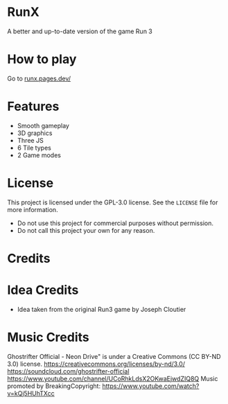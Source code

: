 # RunX

A better and up-to-date version of the game Run 3

# How to play

Go to [runx.pages.dev/](https://runx.pages.dev/)

# Features

- Smooth gameplay
- 3D graphics
- Three JS
- 6 Tile types
- 2 Game modes

# License

This project is licensed under the GPL-3.0 license. See the `LICENSE` file for more information.

- Do not use this project for commercial purposes without permission.
- Do not call this project your own for any reason.

# Credits

# Idea Credits

- Idea taken from the original Run3 game by Joseph Cloutier

# Music Credits

Ghostrifter Official - Neon Drive" is under a Creative Commons (CC BY-ND 3.0) license.
https://creativecommons.org/licenses/by-nd/3.0/
https://soundcloud.com/ghostrifter-official
https://www.youtube.com/channel/UCoRhkLdsX2OKwaEjwdZIQ8Q
Music promoted by BreakingCopyright:   https://www.youtube.com/watch?v=kQj5HUhTXcc